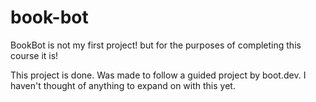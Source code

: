 # book-bot
BookBot is not my first project!
but for the purposes of completing this course it is!

This project is done. Was made to follow a guided project by boot.dev.
I haven't thought of anything to expand on with this yet.

